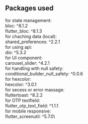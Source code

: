 ## Packages used
for state management:\
  bloc: ^8.1.2\
  flutter_bloc: ^8.1.3\
for chaching data (local):\
  shared_preferences: ^2.2.1\
for using api:\
  dio: ^5.3.2\
for UI component:\
  carousel_slider: ^4.2.1\
for handling with null safety:\
  conditional_builder_null_safety: ^0.0.6\
for hexcolor:\
  hexcolor: ^3.0.1\
for secess or error massage:\
  fluttertoast: ^8.2.2\
for OTP textfield:\
  flutter_otp_text_field: ^1.1.1\
for mobile responsive:\
  flutter_screenutil: ^5.7.0\
  
